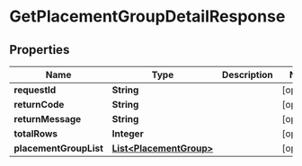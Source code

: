 
# GetPlacementGroupDetailResponse

## Properties
Name | Type | Description | Notes
------------ | ------------- | ------------- | -------------
**requestId** | **String** |  |  [optional]
**returnCode** | **String** |  |  [optional]
**returnMessage** | **String** |  |  [optional]
**totalRows** | **Integer** |  |  [optional]
**placementGroupList** | [**List&lt;PlacementGroup&gt;**](PlacementGroup.md) |  |  [optional]



